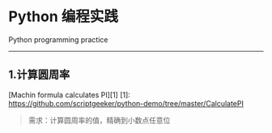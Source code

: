 # Python 编程实践
Python programming practice

----------
## 1.计算圆周率
[Machin formula calculates PI][1]
[1]: https://github.com/scriptgeeker/python-demo/tree/master/CalculatePI

> 需求：计算圆周率的值，精确到小数点任意位

